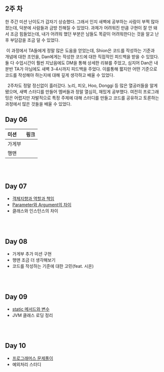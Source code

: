 ## 2주 차
한 주간 미션 난이도가 갑자기 상승했다. 그래서 인지 새벽에 공부하는 사람이 부쩍 많아졌는데, 덕분에 사람들과 금방 친해질 수 있었다. 과제가 어려워진 만큼 구현이 잘 안 돼서 조금 힘들었는데, 내가 어려워 했던 부분은 남들도 똑같이 어려워한다는 것을 알고 난 후 부담감을 조금 덜 수 있었다.

&nbsp;이 과정에서 TA들에게 정말 많은 도움을 얻었는데, Shion은 코드를 작성하는 기준과 개념에 대한 조언을, Dan에게는 작성한 코드에 대한 직접적인 피드백을 받을 수 있었다. 둘 다 수업시간이 훨씬 지났음에도 DM을 통해 상세한 리뷰를 주었고, 심지어 Dan은 내 분반 TA가 아님에도 새벽 3-4시까지 피드백을 주었다. 이를통해 짧지만 어떤 기준으로 코드를 작성해야 하는지에 대해 깊게 생각하고 배울 수 있었다.

&nbsp; 2주차도 정말 정신없이 흘러갔다. 노리, 피오, Hoo, Donggi 등 많은 열공러들을 알게 됐으며, 새벽 스터디를 만들어 멤버들과 정말 열심히, 재밌게 공부했다. 여전히 프로그래밍은 어렵지만 자발적으로 특정 주제에 대해 스터디를 만들고 코드를 공유하고 토론하는 과정에서 많은 것들을 배울 수 있었다.



## Day 06

| 미션               |  링크         |
| :---------------- |------------- |
| 가게부 |   |  
| 행맨|   | 

<br/><br/>

## Day 07

- [객체지향과 역할과 책임](./day_07/readme.md)
- [Parameter와 Argument의 차이](./day_07/readme.md#매개변수와-인수)
- 클래스와 인스턴스의 차이

<br/><br/>

## Day 08

- 가게부 추가 미션 구현
- 행맨 조금 더 생각해보기
- 코드를 작성하는 기준에 대한 고민(feat. 시온)

<br/><br/>

## Day 09

- [static 메서드와 변수](./day_09/readme.md)
- JVM 클래스 로딩 정리

<br/><br/>

## Day 10

- [프로그래머스 문제풀이](https://github.com/devjun10/Algorithm/tree/master/src/main/java/programmers/lv1)
- 예외처리 스터디
